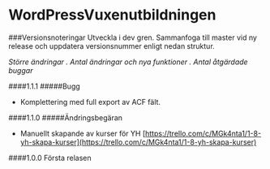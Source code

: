 # WordPressVuxenutbildningen

###Versionsnoteringar
Utveckla i dev gren. Sammanfoga till master vid ny release och uppdatera versionsnummer enligt nedan struktur.

*Större ändringar . Antal ändringar och nya funktioner . Antal åtgärdade buggar*

####1.1.1
#####Bugg
* Komplettering med full export av ACF fält.

####1.1.0
#####Ändringsbegäran
* Manuellt skapande av kurser för YH 
[https://trello.com/c/MGk4nta1/1-8-yh-skapa-kurser](https://trello.com/c/MGk4nta1/1-8-yh-skapa-kurser)

####1.0.0
Första relasen